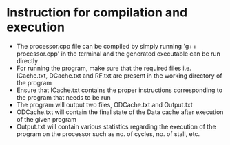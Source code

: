 # Instruction for compilation and execution

- The processor.cpp file can be compiled by simply running 'g++ processor.cpp' in the terminal and the generated executable can be run directly
- For running the program, make sure that the required files i.e. ICache.txt, DCache.txt and RF.txt are present in the working directory of the program
- Ensure that ICache.txt contains the proper instructions corresponding to the program that needs to be run
- The program will output two files, ODCache.txt and Output.txt
- ODCache.txt will contain the final state of the Data cache after execution of the given program
- Output.txt will contain various statistics regarding the execution of the program on the processor such as no. of cycles, no. of stall, etc.